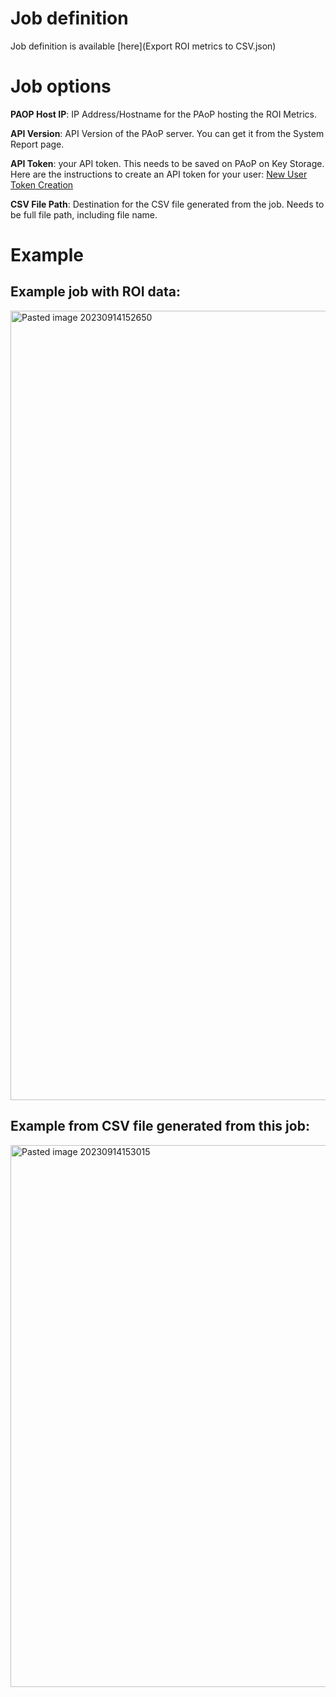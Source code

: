 # Job definition
Job definition is available [here](Export ROI metrics to CSV.json)

# Job options
**PAOP Host IP**: IP Address/Hostname for the PAoP hosting the ROI Metrics.

**API Version**: API Version of the PAoP server. You can get it from the System Report page.

**API Token**: your API token. This needs to be saved on PAoP on Key Storage. Here are the instructions to create an API token for your user: [New User Token Creation](https://docs.rundeck.com/docs/api/api_basics.html#running-the-welcome-project-and-new-user-token-creation)

**CSV File Path**: Destination for the CSV file generated from the job. Needs to be full file path, including file name.

# Example
## Example job with ROI data:
<img width="1263" alt="Pasted image 20230914152650" src="https://github.com/brmdias/process-automation-demo-jobs/assets/100204121/df81d112-c9c1-4e9b-9d4e-b012f5f7223b">

## Example from CSV file generated from this job:
<img width="867" alt="Pasted image 20230914153015" src="https://github.com/brmdias/process-automation-demo-jobs/assets/100204121/0fa98c65-e28a-46fd-9787-f026aa4afd91">
